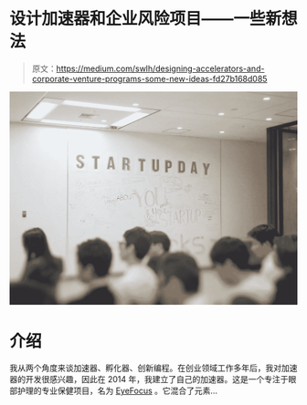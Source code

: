 # 设计加速器和企业风险项目——一些新想法

> 原文：<https://medium.com/swlh/designing-accelerators-and-corporate-venture-programs-some-new-ideas-fd27b168d085>

![](img/88de0d3c05a03abbe7b386c9a14a07a7.png)

# 介绍

我从两个角度来谈加速器、孵化器、创新编程。在创业领域工作多年后，我对加速器的开发很感兴趣，因此在 2014 年，我建立了自己的加速器。这是一个专注于眼部护理的专业保健项目，名为 [EyeFocus](http://www.eyefocus.co/) 。它混合了元素…